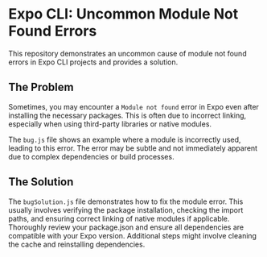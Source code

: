 # Expo CLI: Uncommon Module Not Found Errors

This repository demonstrates an uncommon cause of module not found errors in Expo CLI projects and provides a solution.

## The Problem

Sometimes, you may encounter a `Module not found` error in Expo even after installing the necessary packages. This is often due to incorrect linking, especially when using third-party libraries or native modules.

The `bug.js` file shows an example where a module is incorrectly used, leading to this error. The error may be subtle and not immediately apparent due to complex dependencies or build processes.

## The Solution

The `bugSolution.js` file demonstrates how to fix the module error. This usually involves verifying the package installation, checking the import paths, and ensuring correct linking of native modules if applicable. Thoroughly review your package.json and ensure all dependencies are compatible with your Expo version.  Additional steps might involve cleaning the cache and reinstalling dependencies. 